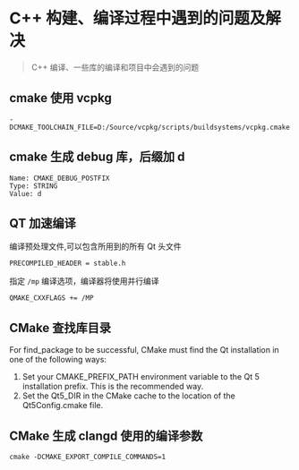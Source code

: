 # C++ 构建、编译过程中遇到的问题及解决

> C++ 编译、一些库的编译和项目中会遇到的问题

## cmake 使用 vcpkg

```shell
-DCMAKE_TOOLCHAIN_FILE=D:/Source/vcpkg/scripts/buildsystems/vcpkg.cmake
```

## cmake 生成 debug 库，后缀加 d

```shell
Name: CMAKE_DEBUG_POSTFIX
Type: STRING
Value: d
```

## QT 加速编译

编译预处理文件,可以包含所用到的所有 Qt 头文件

```shell
PRECOMPILED_HEADER = stable.h
```

指定 `/mp` 编译选项，编译器将使用并行编译

```shell
QMAKE_CXXFLAGS += /MP
```

## CMake 查找库目录

For find_package to be successful, CMake must find the Qt installation in one of the following ways:

1. Set your CMAKE_PREFIX_PATH environment variable to the Qt 5 installation prefix. This is the recommended way.
2. Set the Qt5_DIR in the CMake cache to the location of the Qt5Config.cmake file.

## CMake 生成 clangd 使用的编译参数

```shell
cmake -DCMAKE_EXPORT_COMPILE_COMMANDS=1
```
